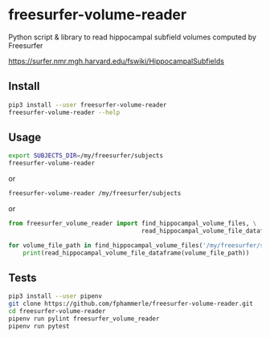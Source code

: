 # freesurfer-volume-reader

Python script & library to
read hippocampal subfield volumes computed by Freesurfer

https://surfer.nmr.mgh.harvard.edu/fswiki/HippocampalSubfields

## Install

```sh
pip3 install --user freesurfer-volume-reader
freesurfer-volume-reader --help
```

## Usage

```sh
export SUBJECTS_DIR=/my/freesurfer/subjects
freesurfer-volume-reader
```

or

```sh
freesurfer-volume-reader /my/freesurfer/subjects
```

or

```python
from freesurfer_volume_reader import find_hippocampal_volume_files, \
                                     read_hippocampal_volume_file_dataframe

for volume_file_path in find_hippocampal_volume_files('/my/freesurfer/subjects'):
    print(read_hippocampal_volume_file_dataframe(volume_file_path))
```

## Tests

```sh
pip3 install --user pipenv
git clone https://github.com/fphammerle/freesurfer-volume-reader.git
cd freesurfer-volume-reader
pipenv run pylint freesurfer_volume_reader
pipenv run pytest
```
